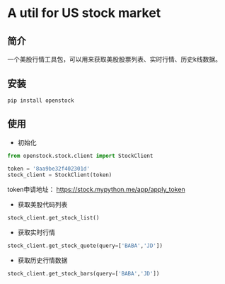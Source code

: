 # A util for US stock market

## 简介

一个美股行情工具包，可以用来获取美股股票列表、实时行情、历史k线数据。

## 安装 
 
```
pip install openstock
```

## 使用

- 初始化

```python
from openstock.stock.client import StockClient

token = '8aa9be32f402301d' 
stock_client = StockClient(token)
```

token申请地址： https://stock.mypython.me/app/apply_token

- 获取美股代码列表

```python
stock_client.get_stock_list()
```

- 获取实时行情

```python
stock_client.get_stock_quote(query=['BABA','JD'])
```

- 获取历史行情数据

```python
stock_client.get_stock_bars(query=['BABA','JD'])
```